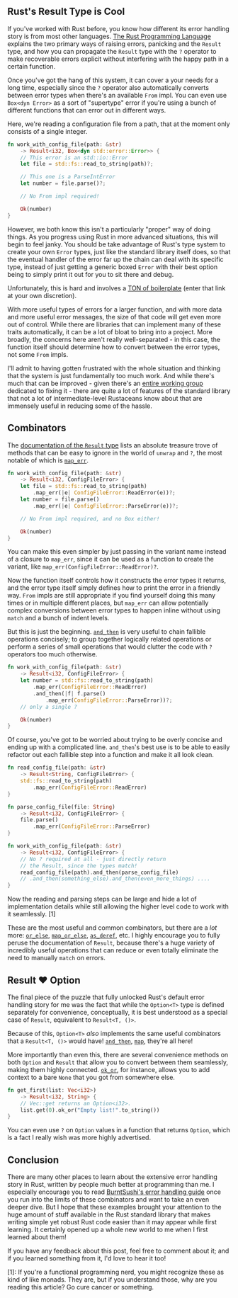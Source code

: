 ## Rust's Result Type is Cool

If you've worked with Rust before, you know how different its error
handling story is from most other languages. [The Rust Programming
Language](https://doc.rust-lang.org/book/ch09-00-error-handling.html) explains
the two primary ways of raising errors, panicking and the `Result` type, and how
you can propagate the `Result` type with the `?` operator to make recoverable
errors explicit without interfering with the happy path in a certain function.

Once you've got the hang of this system, it can cover a your needs for a long
time, especially since the `?` operator also automatically converts between
error types when there's an available `From` impl. You can even use `Box<dyn
Error>` as a sort of "supertype" error if you're using a bunch of different
functions that can error out in different ways.

Here, we're reading a configuration file from a path, that at the moment only
consists of a single integer.

```rust
fn work_with_config_file(path: &str) 
    -> Result<i32, Box<dyn std::error::Error>> {
    // This error is an std::io::Error
    let file = std::fs::read_to_string(path)?;

    // This one is a ParseIntError
    let number = file.parse()?;

    // No From impl required!

    Ok(number)
}
```

However, we both know this isn't a particularly "proper" way of doing things.
As you progress using Rust in more advanced situations, this will begin to feel
janky. You should be take advantage of Rust's type system to create your own
`Error` types, just like the standard library itself does, so that the eventual
handler of the error far up the chain can deal with its specific type, instead
of just getting a generic boxed `Error` with their best option being to
simply print it out for you to sit there and debug.

Unfortunately, this is hard and involves a [TON of
boilerplate](https://play.rust-lang.org/?version=stable&mode=debug&edition=2021&gist=db7ee3e6327427b0cf2310085baa6e4e) (enter that link at your own
discretion).

With more useful types of errors for a larger function, and with more data
and more useful error messages, the size of that code will get even more out
of control. While there are libraries that can implement many of these traits
automatically, it can be a lot of bloat to bring into a project. More broadly, 
the concerns here aren't really well-separated - in this case, the
function itself should determine how to convert between the error types, not
some `From` impls.

I'll admit to having gotten frustrated with the whole situation and
thinking that the system is just fundamentally too much work. And while
there's much that can be improved - given there's an [entire working
group](https://github.com/rust-lang/project-error-handling/) dedicated to fixing
it - there are quite a lot of features of the standard library that not a lot of
intermediate-level Rustaceans know about that are immensely useful in reducing
some of the hassle.

## Combinators

The [documentation of the `Result`
type](https://doc.rust-lang.org/std/result/enum.Result.html) lists
an absolute treasure trove of methods that can be easy to ignore
in the world of `unwrap` and `?`, the most notable of which is
[`map_err`](https://doc.rust-lang.org/std/result/enum.Result.html#method.map_err).

```rust
fn work_with_config_file(path: &str) 
    -> Result<i32, ConfigFileError> {
    let file = std::fs::read_to_string(path)
        .map_err(|e| ConfigFileError::ReadError(e))?;
    let number = file.parse()
        .map_err(|e| ConfigFileError::ParseError(e))?;

    // No From impl required, and no Box either!

    Ok(number)
}
```

You can make this even simpler by just passing in the variant name instead of a
closure to `map_err`, since it can be used as a function to create the variant,
like `map_err(ConfigFileError::ReadError)?`.

Now the function itself controls how it constructs the error types it returns,
and the error type itself simply defines how to print the error in a friendly
way. `From` impls are still appropriate if you find yourself doing this many
times or in multiple different places, but `map_err` can allow potentially
complex conversions between error types to happen inline without using `match`
and a bunch of indent levels.

But this is just the beginning.
[`and_then`](https://doc.rust-lang.org/std/result/enum.Result.html#method.and_then)
is very useful to chain fallible operations concisely; to group together
logically related operations or perform a series of small operations that would
clutter the code with `?` operators too much otherwise.

```rust
fn work_with_config_file(path: &str) 
    -> Result<i32, ConfigFileError> {
    let number = std::fs::read_to_string(path)
        .map_err(ConfigFileError::ReadError)
        .and_then(|f| f.parse()
            .map_err(ConfigFileError::ParseError))?;
    // only a single ?

    Ok(number)
}
```

Of course, you've got to be worried about trying to be overly concise and ending
up with a complicated line. `and_then`'s best use is to be able to easily
refactor out each fallible step into a function and make it all look clean.

```rust
fn read_config_file(path: &str)
    -> Result<String, ConfigFileError> {
    std::fs::read_to_string(path)
        .map_err(ConfigFileError::ReadError)
}

fn parse_config_file(file: String) 
    -> Result<i32, ConfigFileError> {
    file.parse()
        .map_err(ConfigFileError::ParseError)
}

fn work_with_config_file(path: &str) 
    -> Result<i32, ConfigFileError> {
    // No ? required at all - just directly return
    // the Result, since the types match!
    read_config_file(path).and_then(parse_config_file)
    // .and_then(something_else).and_then(even_more_things) ....
}
```

Now the reading and parsing steps can be large and hide a lot of implementation
details while still allowing the higher level code to work with it seamlessly. [1]

These are the most useful and common combinators, but there are a *lot* more:
[`or_else`](https://doc.rust-lang.org/std/result/enum.Result.html#method.or_else),
[`map_or_else`](https://doc.rust-lang.org/std/result/enum.Result.html#method.map_or_else),
[`as_deref`](https://doc.rust-lang.org/std/result/enum.Result.html#method.as_deref), etc.
I highly encourage you to fully peruse the documentation of `Result`, because
there's a huge variety of incredibly useful operations that can reduce or even
totally eliminate the need to manually `match` on errors.

## Result ❤️ Option

The final piece of the puzzle that fully unlocked Rust's default error handling
story for me was the fact that while the `Option<T>` type is defined separately
for convenience, conceptually, it is best understood as a special case of
`Result`, equivalent to `Result<T, ()>`.

Because of this, `Option<T>` *also* implements the same useful combinators that
a `Result<T, ()>` would have!
[`and_then`](https://doc.rust-lang.org/std/option/enum.Option.html#method.and_then),
[`map`](https://doc.rust-lang.org/std/option/enum.Option.html#method.map),
they're all here!

More importantly than even this, there are several convenience methods on both
`Option` and `Result` that allow you to convert between them seamlessly, making
them highly connected.
[`ok_or`](https://doc.rust-lang.org/std/option/enum.Option.html#method.ok_or),
for instance, allows you to add context to a bare `None` that you got from
somewhere else.

```rust
fn get_first(list: Vec<i32>) 
    -> Result<i32, String> {
    // Vec::get returns an Option<i32>.
    list.get(0).ok_or("Empty list!".to_string())
}
```

You can even use `?` on `Option` values in a function that returns `Option`,
which is a fact I really wish was more highly advertised.

## Conclusion

There are many other places to learn about the extensive error handling story
in Rust, written by people much better at programming than me. I especially
encourage you to read
[BurntSushi's error handling guide](https://blog.burntsushi.net/rust-error-handling)
once you run into the limits of these combinators and want to take an even
deeper dive. But I hope that these examples brought your attention to the huge
amount of stuff available in the Rust standard library that makes writing
simple yet robust Rust code easier than it may appear while first learning. It
certainly opened up a whole new world to me when I first learned about them!

If you have any feedback about this post, feel free to comment about it; and if
you learned something from it, I'd love to hear it too!

[1]: If you're a functional programming nerd, you might recognize these as kind
of like monads. They are, but if you understand those, why are you reading this
article? Go cure cancer or something.